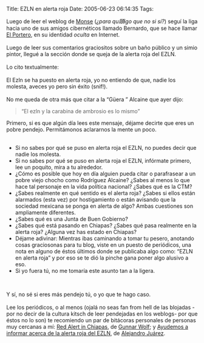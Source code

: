 Title: EZLN en alerta roja
Date: 2005-06-23 06:14:35
Tags: 

<p>Luego de leer el weblog de <a target="_blank" href="http://monx-xter.blogspot.com">Monse</a> (<em>¿para qu頤igo que no si sí?</em>) seguí
la liga hacia uno de sus amigos cibernéticos llamado Bernardo, que se
hace llamar <a target="_blank" href="http://www.lapuertita.blogspot.com">El Portero</a>, en su identidad <em>oculta</em> en Internet.<br/><br/>
Luego de leer sus comentarios graciositos sobre un baño público y un
simio pintor, llegué a la sección donde se queja de la alerta roja del
EZLN.<br/><br/>
Lo cito textualmente:<br/><strong><br/></strong>El Ezln se ha puesto en alerta roja, yo no entiendo de que, nadie los molesta, aveces yo pero sin éxito (snif!).<br/><br/>
No me queda de otra más que citar a la &#8220;Güera &#8221; Alcaine que ayer dijo:<br/></p>
<blockquote>&#8220;El ezln y la carabina de ambrosio es lo mismo&#8221;</blockquote>
<p>
Primero, si es que algún día lees este mensaje, déjame decirte que eres
un pobre pendejo. Permitámonos aclararnos la mente un poco.<br/><br/></p>
<ul>
<li>Si no sabes por qué se puso en alerta roja el EZLN, no puedes decir que nadie los molesta.</li>
<li>Si no sabes por qué se puso en alerta roja el EZLN, infórmate primero, lee un poquito, mira a tu alrededor.</li>
<li>¿Cómo es posible que hoy en día alguien pueda citar o parafrasear
a un pobre viejo chocho como Rodríguez Alcaine? ¿Sabes al menos lo que
hace tal personaje en la vida política nacional? ¿Sabes qué es la CTM?<br/>
</li>
<li>¿Sabes realmente en qué sentido es el alerta roja? ¿Sabes si
ellos están alarmados (esta vez) por hostigamiento o están avisando que la sociedad mexicana se
ponga en alerta de algo? Ambas cuestiones son ampliamente diferentes.</li>
<li>¿Sabes qué es una Junta de Buen Gobierno?</li>
<li>¿Sabes qué está pasando en Chiapas? ¿Sabes qué pasa realmente en la alerta roja? ¿Alguna vez has estado en Chiapas?<br/>
</li>
<li>Déjame adivinar: Mientras ibas caminando a tomar tu pesero,
anotando cosas graciosonas para tu blog, viste en un puesto de
periódicos, una nota en alguno de éstos últimos donde se publicaba algo como: &#8220;EZLN
en alerta roja&#8221; y por eso se te dió la pinche gana poner algo alusivo a
eso.</li>
<li>Si yo fuera tú, no me tomaría este asunto tan a la ligera.</li>
</ul>
<br/><p>
Y sí, no sé si eres más pendejo tú, o yo que te hago caso.<br/><br/>
Lee los periódicos, o al menos (ojalá no seas fan from hell de las
blojadas -por no decir de la cultura kitsch de leer pendejadas en los
weblogs- por que éstos no lo son) te recomiendo un par de bitácoras
personales de personas muy cercanas a mí: <a target="_blank" href="http://www.gwolf.cx/index.php?gadget=blog&amp;action=single_view&amp;id=80&amp;PHPSESSID=77e5adacaf127a35ea80974aedcff221">Red Alert in Chiapas</a>, de <a target="_blank" href="http://www.gwolf.org">Gunnar Wolf</a>; y <a target="_blank" href="http://blog.bsdcoders.org/%7Ealex/?p=44">Ayudemos a informar acerca de la alerta roja del EZLN</a>, de <a target="_blank" href="http://blog.bsdcoders.org/%7Ealex">Alejandro Juárez</a>.<br/><br/><br/><br/></p>
